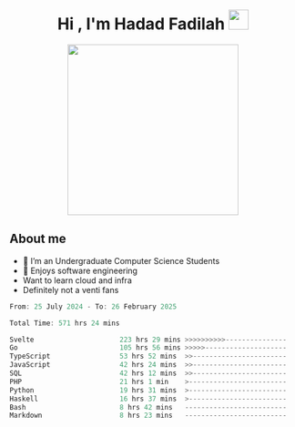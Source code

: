 <h1 align="center">Hi , I'm Hadad Fadilah <img src="https://media.giphy.com/media/hvRJCLFzcasrR4ia7z/giphy.gif" width="35"></h1>

<p align="center">
<img src="https://media.tenor.com/78dNivDemDAAAAAi/speech-bubble-venti.gif" width="300"/>    
</p>


##  About me
- 🔭 I’m an Undergraduate Computer Science Students
- 🌱 Enjoys software engineering
- Want to learn cloud and infra 
- Definitely not a venti fans

<!--START_SECTION:waka-->

```go
From: 25 July 2024 - To: 26 February 2025

Total Time: 571 hrs 24 mins

Svelte                     223 hrs 29 mins >>>>>>>>>>---------------   38.87 %
Go                         105 hrs 56 mins >>>>>--------------------   18.42 %
TypeScript                 53 hrs 52 mins  >>-----------------------   09.37 %
JavaScript                 42 hrs 24 mins  >>-----------------------   07.38 %
SQL                        42 hrs 12 mins  >>-----------------------   07.34 %
PHP                        21 hrs 1 min    >------------------------   03.66 %
Python                     19 hrs 31 mins  >------------------------   03.40 %
Haskell                    16 hrs 37 mins  >------------------------   02.89 %
Bash                       8 hrs 42 mins   -------------------------   01.51 %
Markdown                   8 hrs 23 mins   -------------------------   01.46 %
```

<!--END_SECTION:waka-->




<!--
**Fadil-Tao/Fadil-Tao** is a ✨ _special_ ✨ repository because its `README.md` (this file) appears on your GitHub profile.


